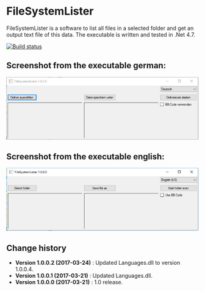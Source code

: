 FileSystemLister
================

FileSystemLister is a software to list all files in a selected folder and get an output text file of this data.
The executable is written and tested in .Net 4.7.

[![Build status](https://ci.appveyor.com/api/projects/status/gnk9ghn90k7x8p38?svg=true)](https://ci.appveyor.com/project/SeppPenner/filesystemlister)


## Screenshot from the executable german:
![Screenshot from the executable german](https://github.com/SeppPenner/FileSystemLister/blob/master/Screenshot_DE.PNG "Screenshot from the executable german")

## Screenshot from the executable english:
![Screenshot from the executable english](https://github.com/SeppPenner/FileSystemLister/blob/master/Screenshot_EN.PNG "Screenshot from the executable english")

Change history
--------------

* **Version 1.0.0.2 (2017-03-24)** : Updated Languages.dll to version 1.0.0.4.
* **Version 1.0.0.1 (2017-03-21)** : Updated Languages.dll.
* **Version 1.0.0.0 (2017-03-21)** : 1.0 release.
